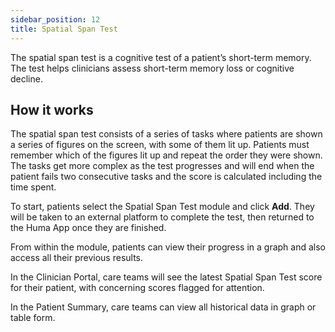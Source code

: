 ```yaml
---
sidebar_position: 12
title: Spatial Span Test
---
```


The spatial span test is a cognitive test of a patient’s short-term memory. The test helps clinicians assess   short-term memory loss or cognitive decline.

## How it works

The spatial span test consists of a series of tasks where patients are shown a series of figures on the screen, with some of them lit up. Patients must remember which of the figures lit up and repeat the order they were shown. The tasks get more complex as the test progresses and will end when the patient fails two consecutive tasks and the score is calculated including the time spent.   

To start, patients select the Spatial Span Test module and click **Add**. They will be taken to an external platform to complete the test, then returned to the Huma App once they are finished.

From within the module, patients can view their progress in a graph and also access all their previous results. 




In the Clinician Portal, care teams will see the latest Spatial Span Test score for their patient, with concerning scores flagged for attention.


In the Patient Summary, care teams can view all historical data in graph or table form.

